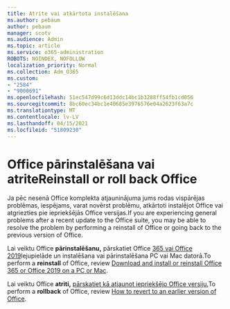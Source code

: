 ```yaml
---
title: Atrite vai atkārtota instalēšana
ms.author: pebaum
author: pebaum
manager: scotv
ms.audience: Admin
ms.topic: article
ms.service: o365-administration
ROBOTS: NOINDEX, NOFOLLOW
localization_priority: Normal
ms.collection: Adm_O365
ms.custom:
- "2584"
- "9000691"
ms.openlocfilehash: 51ec547d99c6d13ddc14bc1b3288ff54fb1cd056
ms.sourcegitcommit: 8bc60ec34bc1e40685e3976576e04a2623f63a7c
ms.translationtype: MT
ms.contentlocale: lv-LV
ms.lasthandoff: 04/15/2021
ms.locfileid: "51809230"
---
```

# <a name="reinstall-or-roll-back-office"></a><span data-ttu-id="d97cc-102">Office pārinstalēšana vai atrite</span><span class="sxs-lookup"><span data-stu-id="d97cc-102">Reinstall or roll back Office</span></span>

<span data-ttu-id="d97cc-103">Ja pēc nesenā Office komplekta atjauninājuma jums rodas vispārējas problēmas, iespējams, varat novērst problēmu, atkārtoti instalējot Office vai atgriezties pie iepriekšējās Office versijas.</span><span class="sxs-lookup"><span data-stu-id="d97cc-103">If you are experiencing general problems after a recent update to the Office suite, you may be able to resolve the problem by performing a reinstall of Office or going back to the previous version of Office.</span></span>

<span data-ttu-id="d97cc-104">Lai veiktu Office **pārinstalēšanu,** pārskatiet Office [365 vai Office 2019](https://support.office.com/article/download-and-install-or-reinstall-office-365-or-office-2019-on-a-pc-or-mac-4414eaaf-0478-48be-9c42-23adc4716658)lejupielāde un instalēšana vai pārinstalēšana PC vai Mac datorā.</span><span class="sxs-lookup"><span data-stu-id="d97cc-104">To perform a **reinstall** of Office, review [Download and install or reinstall Office 365 or Office 2019 on a PC or Mac](https://support.office.com/article/download-and-install-or-reinstall-office-365-or-office-2019-on-a-pc-or-mac-4414eaaf-0478-48be-9c42-23adc4716658).</span></span>

<span data-ttu-id="d97cc-105">Lai veiktu Office **atriti,** [pārskatiet kā atjaunot iepriekšējo Office versiju.](https://support.microsoft.com/help/2770432/how-to-revert-to-an-earlier-version-of-office-2013-or-office-2016-clic)</span><span class="sxs-lookup"><span data-stu-id="d97cc-105">To perform a **rollback** of Office, review [How to revert to an earlier version of Office](https://support.microsoft.com/help/2770432/how-to-revert-to-an-earlier-version-of-office-2013-or-office-2016-clic).</span></span>

